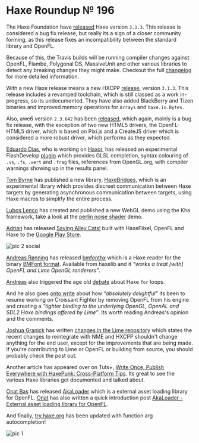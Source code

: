 [_template]: ../templates/roundup.html
[date]: / "2014-04-17T15:23:27+01:00"
[modified]: / "2014-06-27T15:38:50+01:00"
# Haxe Roundup № 196

The Haxe Foundation have [released][link 1] Haxe version `3.1.3`. This release is
considered a bug fix release, but really its a sign of a closer community forming,
as this release fixes an incompatibility between the standard library
and OpenFL. 

Because of this, the Travis builds will be running compiler changes against
OpenFL, Flambe, Polygonal DS, MassiveUnit and other various libraries to detect any
breaking changes they might make. Checkout the full [changelog][change 1] for more
detailed information.

With a new Haxe release means a new HXCPP [release][link 2], version `3.1.3`. This 
release includes a revamped toolchain, which is still classed as a work in-progress,
so its undocumented. They have also added BlackBerry and Tizen binaries and improved
memory operations for `Arrays` and `haxe.io.Bytes`.

Also, awe6 version `2.3.642` has been [released][link 3], which again, mainly is a bug fix
release, with the exception of two new HTML5 drivers, the OpenFL-HTML5 driver, which is
based on Pixi.js and a CreateJS driver which is considered a more robust driver, which
performs as they expected.

[Eduardo Dias][tw 1], who is working on [Haxor][tw 2], has released an experimental
FlashDevelop [plugin][link 4] which provides GLSL completion, syntax colouring of
`.vs`, `.fs`, `.vert` and `.frag` files, references from OpenGL.org, with compiler
warnings showing up in the results panel.

[Tom Byrne][gh 1] has published a new library, [HaxeBridges], which is an experimental
library which provides discreet communication between Haxe targets by generating
asynchronous communication between targets, using Haxe macros to simplify the entire
process.

[Lubos Lenco][tw 3] has created and published a new WebGL demo using the Kha framework,
take a look at the [perlin noise shader][link 4] demo.

[Adrian][tw 5] has released [Saving Alley Cats!][link 11] built with HaxeFlixel, OpenFL and Haxe
to the [Google Play Store][link 11].

![pic 2 social](/img/196/alleycats.png "Saving Alley Cats!")

[Andreas Rønning][gh 2] has released [bmfonthx] which is a Haxe reader for the binary
[BMFont format][link 6]. Available from haxelib and it _“works a treat [with] OpenFL and
Lime OpenGL renderers”_.

[Andreas][gh 2] also triggered the age old [debate][link 7] about Haxe `for` loops.

And he also goes [onto write] about how _“absolutely delightful”_ its been to resume
working on Croissant Fighter by removing OpenFL from his engine and creating a
_“tighter binding to the underlying OpenGL, OpenAL and SDL2 Haxe bindings offered by
Lime”_. Its worth reading Andreas's opinion and the comments.

[Joshua Granick][gh 3] has written [changes in the Lime repository][link 8] which
states the recent changes to reintegrate with NME and HXCPP shouldn't change anything
for the end user, except for the improvements that are being made. If you're contributing
to Lime or OpenFL or building from source, you should probably check the post out.

Another article has appeared over on Tuts+, [Write Once, Publish Everywhere with HaxePunk:
Cross-Platform Tips][link 9]. Its great to see the various Haxe libraries get documented and
talked about.

[Onat Baş][tw 4] has released [AkaLoader] which is a external asset loading library
for OpenFL. [Onat][tw 4] has also written a quick introduction post [AkaLoader - 
External asset loading library for OpenFL][link 10].

And finally, [try.haxe.org] has been updated with function arg autocompletion!

![pic 1](/img/196/hide.png "Function Arg AutoCompletion")

[link 1]: https://groups.google.com/forum/#!msg/haxelang/E-TZYUdbcfI/uR-yrpQYDCMJ "Haxe 3.1.3 has been released!"
[link 2]: https://groups.google.com/forum/#!topic/haxelang/8C0u7opv5qQ "HXCPP 3.1.3 has been released!"
[link 3]: https://groups.google.com/forum/#!topic/awe6/P_ExhRppSig "AWE6 2.3.642 has been released!"
[link 4]: http://www.flashdevelop.org/community/viewtopic.php?f=4&t=11658 "GLSL Completion and Compiler - FlashDevelop Forums"
[link 5]: https://googledrive.com/host/0B22ElR_OUmfddm1LRVpjbjFFUVE/index.html "Kha WebGL Perlin Noise Shader Demo"
[link 6]: http://www.angelcode.com/products/bmfont/ "BMFont Format"
[link 7]: https://twitter.com/sunjammer/status/455002177057345537 "Haxe For loop debate!"
[link 8]: http://www.joshuagranick.com/blog/2014/04/15/changes-in-the-lime-repository/ "Changes in the Lime Repositoy"
[link 9]: http://gamedevelopment.tutsplus.com/articles/write-once-publish-everywhere-with-haxepunk-cross-platform-tips--gamedev-14899 "Write Once, Publish Everywhere With HaxePunk: Cross-Platform Tips"
[link 10]: http://onat.me/post/82383714265/akaloader-external-asset-loading-library-for-openfl "AkaLoader - External Asset Loading Library for OpenFL"
[link 11]: https://play.google.com/store/apps/details?id=pl.vigeo.saving.alley.cats "Saving Alley Cats! on Google Play"
[change 1]: http://haxe.org/file/CHANGES.txt "Haxe 3.1.3 changelog"
[tw 1]: https://twitter.com/EduardoDias "@EduardoDias"
[tw 2]: https://twitter.com/HaxorEngine "@HaxorEngine"
[tw 3]: https://twitter.com/luboslenco "@luboslenco"
[tw 4]: https://twitter.com/akaedintov "@akaedintov"
[tw 5]: https://twitter.com/goshki "@goshki"
[gh 1]: https://github.com/TomByrne "@TomByrne"
[gh 2]: https://github.com/sunjammer "@sunjammer"
[gh 3]: https://github.com/jgranick "@jgranick"
[HaxeBridges]: https://github.com/TomByrne/HaxeBridges "HaxeBridges on Github"
[bmfonthx]: https://github.com/furusystems/bmfonthx "BMFonthx on Github"
[onto write]: https://plus.google.com/+AndreasR%C3%B8nning/posts/PZuiuChpfux
[AkaLoader]: https://github.com/onatbas/AkaLoader "AkaLoader on Github"
[try.haxe.org]: http://try.haxe.org "Try Haxe"
